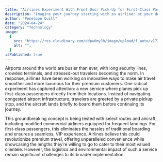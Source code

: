 ```yaml
---
title: "Airlines Experiment With Front Door Pick-Up for First-Class Passengers"
description: "Imagine your journey starting with an airliner at your doorstep—airlines are testing front door pick-up for first-class passengers."
author: "Penelope Quill"
date: "2024-04-24"
category: "Technology"
image:
  {
    src: "https://res.cloudinary.com/ddpw0my3h/image/upload/f_auto/v1736552497/plane-in-house_rgkvre.webp",
    alt: "",
  }
isPublished: true
---
```


Airports around the world are busier than ever, with long security lines, crowded terminals, and stressed-out travelers becoming the norm. In response, airlines have been working on innovative ways to make air travel smoother and more luxurious for their premium customers. One radical experiment has captured attention: a new service where planes pick up first-class passengers directly from their locations. Instead of navigating congested airport infrastructure, travelers are greeted by a private pickup stop, and the aircraft lands briefly to board them before continuing its journey.

This groundbreaking concept is being tested with select routes and aircraft, including modified commercial airliners equipped for frequent landings. For first-class passengers, this eliminates the hassles of traditional boarding and ensures a seamless, VIP experience. Airlines believe this could revolutionize premium travel, offering unparalleled convenience while showcasing the lengths they’re willing to go to cater to their most valued clientele. However, the logistics and environmental impact of such a service remain significant challenges to its broader implementation.